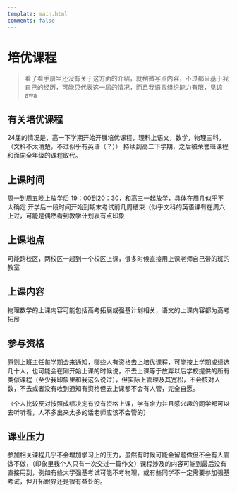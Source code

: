 ```yaml
---
template: main.html
comments: false
---
```


# 培优课程

> 看了看手册里还没有关于这方面的介绍，就稍微写点内容，不过都只基于我自己的经历，可能只代表这一届的情况，而且我语言组织能力有限，见谅awa

## 有关培优课程

24届的情况是，高一下学期开始开展培优课程，理科上语文，数学，物理三科，（文科不太清楚，不过似乎有英语（？））
持续到高二下学期，之后被荣誉班课程和面向全年级的课程取代。

## 上课时间
周一到周五晚上放学后 19：00到20：30，和高三一起放学，具体在周几似乎不太确定
开学后一段时间开始到期末考试前几周结束（似乎文科的英语课有在周六上过，可能是偶然看到教学计划表有点印象

## 上课地点

可能跨校区，两校区一起到一个校区上课，很多时候直接用上课老师自己带的班的教室

## 上课内容

物理数学的上课内容可能包括高考拓展或强基计划相关，语文的上课内容都为高考拓展

## 参与资格

原则上班主任每学期会来通知，哪些人有资格去上培优课程，可能按上学期成绩选几十人，也可能会在刚开始上课的时候说，不去上课等于放弃以后学校提供的所有类似课程（至少我印象里和我这么说过），但实际上管理及其宽松，不会核对人数，不去或者没有收到通知有资格但去上课都不会有人管，完全自愿。

（个人比较反对按照成绩决定有没有资格上课，学有余力并且感兴趣的同学都可以去听听看，人不多出来太多的话老师应该不会管的）

## 课业压力

参加相关课程几乎不会增加学习上的压力，虽然有时候可能会留题做但不会有人管做不做，（印象里我个人只有一次交过一篇作文）课程涉及的内容可能到最后没有直接用到，例如有些大学强基考试可能不考物理，或有些同学不一定需要参加强基考试，但开拓眼界还是很有益处的。
